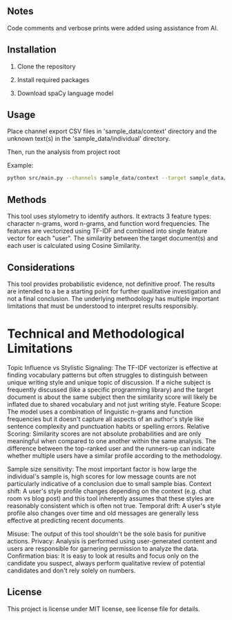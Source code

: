 ## Notes
Code comments and verbose prints were added using assistance from AI.

## Installation
1. Clone the repository

2. Install required packages

3. Download spaCy language model

## Usage
Place channel export CSV files in 'sample_data/context' directory and the unknown text(s) in the 'sample_data/individual' directory.

Then, run the analysis from project root

Example:
```bash
python src/main.py --channels sample_data/context --target sample_data/individual
```

## Methods
This tool uses stylometry to identify authors. It extracts 3 feature types: character n-grams, word n-grams, and function word frequencies. The features are vectorized using TF-IDF and combined into single feature vector for each "user". The similarity between the target document(s) and each user is calculated using Cosine Similarity.

## Considerations
This tool provides probabilistic evidence, not definitive proof. The results are intended to a be a starting point for further qualitative investigation and not a final conclusion. The underlying methodology has multiple important limitations that must be understood to interpret results responsibly.

# Technical and Methodological Limitations
Topic Influence vs Stylistic Signaling: The TF-IDF vectorizer is effective at finding vocabulary patterns but often struggles to distinguish between unique writing style and unique topic of discussion. If a niche subject is frequently discussed (like a specific programming library) and the target document is about the same subject then the similarity score will likely be inflated due to shared vocabulary and not just writing style.
Feature Scope: The model uses a combination of linguistic n-grams and function frequencies but it doesn't capture all aspects of an author's style like sentence complexity and punctuation habits or spelling errors.
Relative Scoring: Similarity scores are not absolute probabilities and are only meaningful when compared to one another within the same analysis. The difference between the top-ranked user and the runners-up can indicate whether multiple users have a similar profile according to the methodology.

Sample size sensitivity: The most important factor is how large the individual's sample is, high scores for low message counts are not particularly indicative of a conclusion due to small sample bias.
Context shift: A user's style profile changes depending on the context (e.g. chat room vs blog post) and this tool inherently assumes that these styles are reasonably consistent which is often not true.
Temporal drift: A user's style profile also changes over time and old messages are generally less effective at predicting recent documents.

Misuse: The output of this tool shouldn't be the sole basis for punitive actions.
Privacy: Analysis is performed using user-generated content and users are responsible for garnering permission to analyze the data.
Confirmation bias: It is easy to look at results and focus only on the candidate you suspect, always perform qualitative review of potential candidates and don't rely solely on numbers.

## License
This project is license under MIT license, see license file for details.